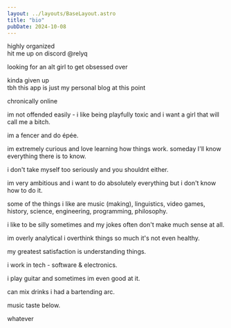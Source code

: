 ```yaml
---
layout: ../layouts/BaseLayout.astro
title: "bio"
pubDate: 2024-10-08
---
```


highly organized \
hit me up on discord @relyq

looking for an alt girl to get obsessed over

kinda given up \
tbh this app is just my personal blog at this point

chronically online

im not offended easily - i like being playfully toxic and i want a girl that will call me a bitch.

im a fencer and do épée.

im extremely curious and love learning how things work. someday I'll know everything there is to know.

i don't take myself too seriously and you shouldnt either.

im very ambitious and i want to do absolutely everything but i don't know how to do it.

some of the things i like are music (making), linguistics, video games, history, science, engineering, programming, philosophy.

i like to be silly sometimes and my jokes often don't make much sense at all.

im overly analytical i overthink things so much it's not even healthy.

my greatest satisfaction is understanding things.

i work in tech - software & electronics.

i play guitar and sometimes im even good at it.

can mix drinks i had a bartending arc.

music taste below.

whatever
